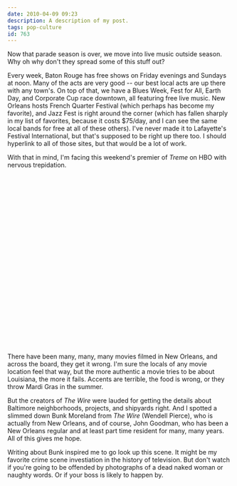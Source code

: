 ```yaml
---
date: 2010-04-09 09:23
description: A description of my post.
tags: pop-culture
id: 763
---
```

Now that parade season is over, we move into live music outside season.  Why oh why don't they spread some of this stuff out?

Every week, Baton Rouge has free shows on Friday evenings and Sundays at noon.  Many of the acts are very good -- our best local acts are up there with any town's.  On top of that, we have a Blues Week, Fest for All, Earth Day, and Corporate Cup race downtown, all featuring free live music.  New Orleans hosts French Quarter Festival (which perhaps has become my favorite), and Jazz Fest is right around the corner (which has fallen sharply in my list of favorites, because it costs $75/day, and I can see the same local bands for free at all of these others).  I've never made it to Lafayette's Festival International, but that's supposed to be right up there too.  I should hyperlink to all of those sites, but that would be a lot of work.

With that in mind, I'm facing this weekend's premier of <i>Treme</i> on HBO with nervous trepidation.
<!--more-->
<object width="640" height="385"><param name="movie" value="http://www.youtube.com/v/163CGlQCYPQ&color1=0xb1b1b1&color2=0xcfcfcf&hl=en_US&feature=player_embedded&fs=1"></param><param name="allowFullScreen" value="true"></param><param name="allowScriptAccess" value="always"></param><embed src="http://www.youtube.com/v/163CGlQCYPQ&color1=0xb1b1b1&color2=0xcfcfcf&hl=en_US&feature=player_embedded&fs=1" type="application/x-shockwave-flash" allowfullscreen="true" allowScriptAccess="always" width="640" height="385"></embed></object>

There have been many, many, many movies filmed in New Orleans, and across the board, they get it wrong.  I'm sure the locals of any movie location feel that way, but the more authentic a movie tries to be about Louisiana, the more it fails.  Accents are terrible, the food is wrong, or they throw Mardi Gras in the summer.

But the creators of <i>The Wire</i> were lauded for getting the details about Baltimore neighborhoods, projects, and shipyards right.  And I spotted a slimmed down Bunk Moreland from <i>The Wire</i> (Wendell Pierce), who is actually from New Orleans, and of course, John Goodman, who has been a New Orleans regular and at least part time resident for many, many years.  All of this gives me hope.

Writing about Bunk inspired me to go look up this scene.  It might be my favorite crime scene investiation in the history of television.  But don't watch if you're going to be offended by photographs of a dead naked woman or naughty words.  Or if your boss is likely to happen by. 

<object width="480" height="385"><param name="movie" value="http://www.youtube.com/v/KQbsnSVM1zM&hl=en_US&fs=1&"></param><param name="allowFullScreen" value="true"></param><param name="allowscriptaccess" value="always"></param><embed src="http://www.youtube.com/v/KQbsnSVM1zM&hl=en_US&fs=1&" type="application/x-shockwave-flash" allowscriptaccess="always" allowfullscreen="true" width="480" height="385"></embed></object>